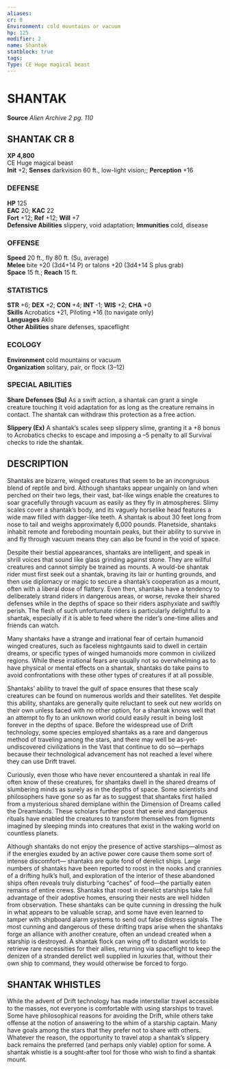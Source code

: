 ```yaml
---
aliases: 
cr: 8
Environment: cold mountains or vacuum  
hp: 125
modifier: 2
name: Shantak
statblock: true
tags: 
Type: CE Huge magical beast  
---
```

# SHANTAK

**Source** _Alien Archive 2 pg. 110_

## SHANTAK CR 8

**XP 4,800**  
CE Huge magical beast  
**Init** +2; **Senses** darkvision 60 ft., low-light vision;; **Perception** +16  

### DEFENSE

**HP** 125  
**EAC** 20; **KAC** 22  
**Fort** +12; **Ref** +12; **Will** +7  
**Defensive Abilities** slippery, void adaptation; **Immunities** cold, disease  

### OFFENSE

**Speed** 20 ft., fly 80 ft. (Su, average)  
**Melee** bite +20 (3d4+14 P) or talons +20 (3d4+14 S plus grab)  
**Space** 15 ft.; **Reach** 15 ft.

### STATISTICS

**STR** +6; **DEX** +2; **CON** +4; **INT** -1; **WIS** +2; **CHA** +0  
**Skills** Acrobatics +21, Piloting +16 (to navigate only)  
**Languages** Aklo  
**Other Abilities** share defenses, spaceflight

### ECOLOGY

**Environment** cold mountains or vacuum  
**Organization** solitary, pair, or flock (3–12)

### SPECIAL ABILITIES

**Share Defenses (Su)** As a swift action, a shantak can grant a single creature touching it void adaptation for as long as the creature remains in contact. The shantak can withdraw this protection as a free action.

**Slippery (Ex)** A shantak’s scales seep slippery slime, granting it a +8 bonus to Acrobatics checks to escape and imposing a –5 penalty to all Survival checks to ride the shantak.

## DESCRIPTION

Shantaks are bizarre, winged creatures that seem to be an incongruous blend of reptile and bird. Although shantaks appear ungainly on land when perched on their two legs, their vast, bat-like wings enable the creatures to soar gracefully through vacuum as easily as they fly in atmospheres. Slimy scales cover a shantak’s body, and its vaguely horselike head features a wide maw filled with dagger-like teeth. A shantak is about 30 feet long from nose to tail and weighs approximately 6,000 pounds. Planetside, shantaks inhabit remote and foreboding mountain peaks, but their ability to survive in and fly through vacuum means they can also be found in the void of space.

Despite their bestial appearances, shantaks are intelligent, and speak in shrill voices that sound like glass grinding against stone. They are willful creatures and cannot simply be trained as mounts. A would-be shantak rider must first seek out a shantak, braving its lair or hunting grounds, and then use diplomacy or magic to secure a shantak’s cooperation as a mount, often with a liberal dose of flattery. Even then, shantaks have a tendency to deliberately strand riders in dangerous areas, or worse, revoke their shared defenses while in the depths of space so their riders asphyxiate and swiftly perish. The flesh of such unfortunate riders is particularly delightful to a shantak, especially if it is able to feed where the rider’s one-time allies and friends can watch.

Many shantaks have a strange and irrational fear of certain humanoid winged creatures, such as faceless nightgaunts said to dwell in certain dreams, or specific types of winged humanoids more common in civilized regions. While these irrational fears are usually not so overwhelming as to have physical or mental effects on a shantak, shantaks do take pains to avoid confrontations with these other types of creatures if at all possible.

Shantaks’ ability to travel the gulf of space ensures that these scaly creatures can be found on numerous worlds and their satellites. Yet despite this ability, shantaks are generally quite reluctant to seek out new worlds on their own unless faced with no other option, for a shantak knows well that an attempt to fly to an unknown world could easily result in being lost forever in the depths of space. Before the widespread use of Drift technology, some species employed shantaks as a rare and dangerous method of traveling among the stars, and there may well be as-yet-undiscovered civilizations in the Vast that continue to do so—perhaps because their technological advancement has not reached a level where they can use Drift travel.

Curiously, even those who have never encountered a shantak in real life often know of these creatures, for shantaks dwell in the shared dreams of slumbering minds as surely as in the depths of space. Some scientists and philosophers have gone so as far as to suggest that shantaks first hailed from a mysterious shared demiplane within the Dimension of Dreams called the Dreamlands. These scholars further posit that eerie and dangerous rituals have enabled the creatures to transform themselves from figments imagined by sleeping minds into creatures that exist in the waking world on countless planets.

Although shantaks do not enjoy the presence of active starships—almost as if the energies exuded by an active power core cause them some sort of intense discomfort— shantaks are quite fond of derelict ships. Large numbers of shantaks have been reported to roost in the nooks and crannies of a drifting hulk’s hull, and exploration of the interior of these abandoned ships often reveals truly disturbing “caches” of food—the partially eaten remains of entire crews. Shantaks that roost in derelict starships take full advantage of their adoptive homes, ensuring their nests are well hidden from observation. These shantaks can be quite cunning in dressing the hulk in what appears to be valuable scrap, and some have even learned to tamper with shipboard alarm systems to send out false distress signals. The most cunning and dangerous of these drifting traps arise when the shantaks forge an alliance with another creature, often an undead created when a starship is destroyed. A shantak flock can wing off to distant worlds to retrieve rare necessities for their allies, returning via spaceflight to keep the denizen of a stranded derelict well supplied in luxuries that, without their own ship to command, they would otherwise be forced to forgo.

## SHANTAK WHISTLES

While the advent of Drift technology has made interstellar travel accessible to the masses, not everyone is comfortable with using starships to travel. Some have philosophical reasons for avoiding the Drift, while others take offense at the notion of answering to the whim of a starship captain. Many have goals among the stars that they prefer not to share with others. Whatever the reason, the opportunity to travel atop a shantak’s slippery back remains the preferred (and perhaps only viable) option for some. A shantak whistle is a sought-after tool for those who wish to find a shantak mount.
